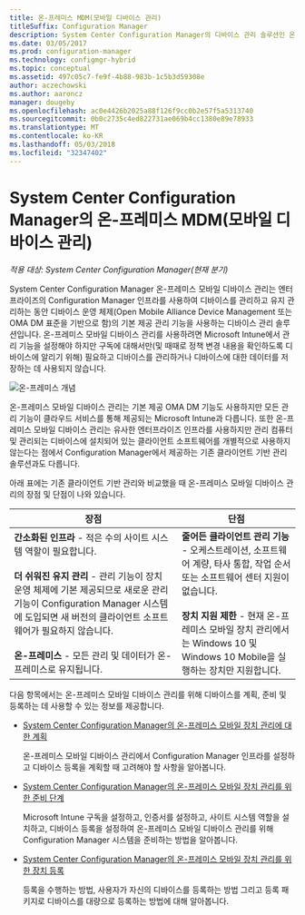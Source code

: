 ```yaml
---
title: 온-프레미스 MDM(모바일 디바이스 관리)
titleSuffix: Configuration Manager
description: System Center Configuration Manager의 디바이스 관리 솔루션인 온-프레미스 모바일 디바이스 관리에 대해 알아봅니다.
ms.date: 03/05/2017
ms.prod: configuration-manager
ms.technology: configmgr-hybrid
ms.topic: conceptual
ms.assetid: 497c05c7-fe9f-4b88-983b-1c5b3d59308e
author: aczechowski
ms.author: aaroncz
manager: dougeby
ms.openlocfilehash: ac0e4426b2025a88f126f9cc0b2e57f5a5313740
ms.sourcegitcommit: 0b0c2735c4ed822731ae069b4cc1380e89e78933
ms.translationtype: MT
ms.contentlocale: ko-KR
ms.lasthandoff: 05/03/2018
ms.locfileid: "32347402"
---
```

# <a name="on-premises-mobile-device-management-mdm-in-system-center-configuration-manager"></a>System Center Configuration Manager의 온-프레미스 MDM(모바일 디바이스 관리)

*적용 대상: System Center Configuration Manager(현재 분기)*

System Center Configuration Manager 온\-프레미스 모바일 디바이스 관리는 엔터프라이즈의 Configuration Manager 인프라를 사용하여 디바이스를 관리하고 유지 관리하는 동안 디바이스 운영 체제(Open Mobile Alliance Device Management 또는 OMA DM 표준을 기반으로 함)의 기본 제공 관리 기능을 사용하는 디바이스 관리 솔루션입니다. 온\-프레미스 모바일 디바이스 관리를 사용하려면 Microsoft Intune에서 관리 기능을 설정해야 하지만 구독에 대해서만(및 때때로 정책 변경 내용을 확인하도록 디바이스에 알리기 위해) 필요하고 디바이스를 관리하거나 디바이스에 대한 데이터를 저장하는 데 사용되지 않습니다.  

 ![온\-프레미스 개념](media/On-premises-conceptual.png)  

 온\-프레미스 모바일 디바이스 관리는 기본 제공 OMA DM 기능도 사용하지만 모든 관리 기능이 클라우드 서비스를 통해 제공되는 Microsoft Intune과 다릅니다.  또한 온\-프레미스 모바일 디바이스 관리는 유사한 엔터프라이즈 인프라를 사용하지만 관리 컴퓨터 및 관리되는 디바이스에 설치되어 있는 클라이언트 소프트웨어를 개별적으로 사용하지 않는다는 점에서 Configuration Manager에서 제공하는 기존 클라이언트 기반 관리 솔루션과도 다릅니다.  

 아래 표에는 기존 클라이언트 기반 관리와 비교했을 때 온\-프레미스 모바일 디바이스 관리의 장점 및 단점이 나와 있습니다.  

|장점|단점|  
|----------------|-------------------|  
|**간소화된 인프라** - 적은 수의 사이트 시스템 역할이 필요합니다.<br /><br /> **더 쉬워진 유지 관리** - 관리 기능이 장치 운영 체제에 기본 제공되므로 새로운 관리 기능이 Configuration Manager 시스템에 도입되면 새 버전의 클라이언트 소프트웨어가 필요하지 않습니다.<br /><br /> **온-프레미스** - 모든 관리 및 데이터가 온-프레미스로 유지됩니다.|**줄어든 클라이언트 관리 기능** - 오케스트레이션, 소프트웨어 계량, 타사 통합, 작업 순서 또는 소프트웨어 센터 지원이 없습니다.<br /><br /> **장치 지원 제한** - 현재 온\-프레미스 모바일 장치 관리에서는 Windows 10 및 Windows 10 Mobile을 실행하는 장치만 지원합니다.|  

 다음 항목에서는 온\-프레미스 모바일 디바이스 관리를 위해 디바이스를 계획, 준비 및 등록하는 데 사용할 수 있는 정보를 제공합니다.  

-   [System Center Configuration Manager의 온-프레미스 모바일 장치 관리에 대한 계획](../plan-design/plan-on-premises-mdm.md)  

     온\-프레미스 모바일 디바이스 관리에서 Configuration Manager 인프라를 설정하고 디바이스 등록을 계획할 때 고려해야 할 사항을 알아봅니다.  

-   [System Center Configuration Manager의 온-프레미스 모바일 장치 관리를 위한 준비 단계](../get-started/preparation-steps-for-on-premises-mdm.md)  

     Microsoft Intune 구독을 설정하고, 인증서를 설정하고, 사이트 시스템 역할을 설치하고, 디바이스 등록을 설정하여 온\-프레미스 모바일 디바이스 관리를 위해 Configuration Manager 시스템을 준비하는 방법을 알아봅니다.  

-   [System Center Configuration Manager의 온-프레미스 모바일 장치 관리를 위한 장치 등록](../deploy-use/enroll-devices-on-premises-mdm.md)  

     등록을 수행하는 방법, 사용자가 자신의 디바이스를 등록하는 방법 그리고 등록 패키지로 디바이스를 대량으로 등록하는 방법에 대해 알아봅니다.  
